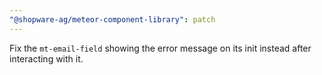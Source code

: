 ```yaml
---
"@shopware-ag/meteor-component-library": patch
---
```


Fix the `mt-email-field` showing the error message on its init instead after interacting with it.
